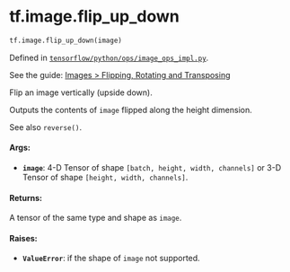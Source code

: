 <div itemscope itemtype="http://developers.google.com/ReferenceObject">
<meta itemprop="name" content="tf.image.flip_up_down" />
</div>

# tf.image.flip_up_down

``` python
tf.image.flip_up_down(image)
```



Defined in [`tensorflow/python/ops/image_ops_impl.py`](https://www.tensorflow.org/code/tensorflow/python/ops/image_ops_impl.py).

See the guide: [Images > Flipping, Rotating and Transposing](../../../../api_guides/python/image.md#Flipping_Rotating_and_Transposing)

Flip an image vertically (upside down).

Outputs the contents of `image` flipped along the height dimension.

See also `reverse()`.

#### Args:

* <b>`image`</b>: 4-D Tensor of shape `[batch, height, width, channels]` or
         3-D Tensor of shape `[height, width, channels]`.


#### Returns:

A tensor of the same type and shape as `image`.


#### Raises:

* <b>`ValueError`</b>: if the shape of `image` not supported.